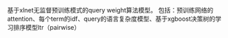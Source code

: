 基于xlnet无监督预训练模式的query weight算法模型。
包括：预训练网络的attention、每个term的idf、query的语言复杂度模型、基于xgboost决策树的学习排序模型ltr（pairwise）
